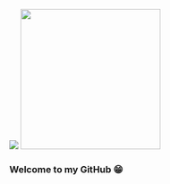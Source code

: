 ![](https://komarev.com/ghpvc/?username=your-github-SageJacob&color=orange)
<img src="https://media1.tenor.com/images/0d4f2d490af1f5bc8184c8939c798b6f/tenor.gif?itemid=10017453" width="250" height="250"/>
### Welcome to my GitHub 😁
